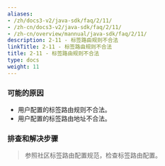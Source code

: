 ```yaml
---
aliases:
- /zh/docs3-v2/java-sdk/faq/2/11/
- /zh-cn/docs3-v2/java-sdk/faq/2/11/
- /zh-cn/overview/mannual/java-sdk/faq/2/11/
description: 2-11 - 标签路由规则不合法
linkTitle: 2-11 - 标签路由规则不合法
title: 2-11 - 标签路由规则不合法
type: docs
weight: 11
---
```







### 可能的原因

* 用户配置的标签路由规则不合法。
* 用户配置的标签路由地址不合法。

### 排查和解决步骤
> 参照社区标签路由配置规范，检查标签路由配置。
